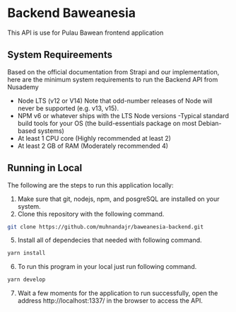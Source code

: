 # Backend Baweanesia
This API is use for Pulau Bawean frontend application

## System Requireements
Based on the official documentation from Strapi and our implementation, here are the minimum system requirements to run the Backend API from Nusademy
- Node LTS (v12 or V14) Note that odd-number releases of Node will never be supported (e.g. v13, v15).
- NPM v6 or whatever ships with the LTS Node versions
-Typical standard build tools for your OS (the build-essentials package on most Debian-based systems)
- At least 1 CPU core (Highly recommended at least 2)
- At least 2 GB of RAM (Moderately recommended 4)

## Running in Local
The following are the steps to run this application locally:
1. Make sure that git, nodejs, npm, and posgreSQL are installed on your system.
2. Clone this repository with the following command.
```bash 
git clone https://github.com/muhnandajr/baweanesia-backend.git
```
5. Install all of dependecies that needed with following command.
```bash
yarn install
```
6. To run this program in your local just run following command.
```bash
yarn develop
```
7. Wait a few moments for the application to run successfully, open the address http://localhost:1337/ in the browser to access the API.

